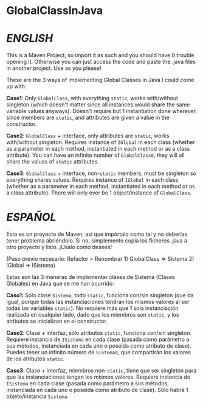 # GlobalClassInJava

# **_ENGLISH_**

This is a Maven Project, so import it as such and you should have 0 trouble opening it. Otherwise you can just access the code and paste the .java files in another project. Use as you please!

These are the 3 ways of implementing Global Classes in Java I could come up with:



**Case1**: Only `GlobalClass`, with everything `static`, works with/without singleton (which doesn't matter since 
all instances
 would share the same variable values anyways). Doesn't require but 1 instantiation done wherever, since members are 
 `static`, and attributes are given a value in the constructor.
 
 **Case2**: `GlobalClass` + interface, only attributes are `static`, works with/without singleton. Requires instance of 
 `IGlobal` in each 
 class (whether as a parameter in each method, instantiated in each method or as a class attribute). You can have an 
 infinite number of `GlobalClass`s, they will all share the values of `static` attributes.
 
 **Case3**: `GlobalClass` + interface, non-`static` members, must be singleton so everything shares values. Requires 
 instance of `IGlobal` in each class (whether as a parameter in each method, instantiated in each method or as a 
 class attribute). There will only ever be 1 object/instance of `GlobalClass`.


# **_ESPAÑOL_** 

Esto es un proyecto de Maven, así que impórtalo como tal y no deberías tener problema abriéndolo. Si no, simplemente copia los ficheros .java a otro proyecto y listo. ¡Úsalo como desees!

(Paso previo necesario: Refactor > Renombrar 1) GlobalClass => Sistema 2) IGlobal => ISistema)

Estas son las 3 maneras de implementar clases de Sistema (Clases Globales) en Java que se me han ocurrido:

**Caso1:** Sólo clase `Sistema`, todo `static`, funciona con/sin singleton (que da igual, porque todas las 
instanciaciones tendrán los mismos valores al ser todas las variables `static`). No requiere más que 1 sola 
instanciación realizada en cualquier lado, dado que los miembros son `static`, y los atributos se inicializan en el 
constructor.

**Caso2**: Clase + interfaz, sólo atributos `static`, funciona con/sin singleton. Requiere instancia de `ISistema` en 
cada clase 
(pasada como parámetro a sus métodos, instanciada en cada uno o poseída como atributo de clase). Puedes tener un 
infinito número de `Sistema`s, que compartirán los valores de los atributos `static`.

**Caso3**: Clase + interfaz, miembros non-`static`, tiene que ser singleton para que las instanciaciones tengan los
mismos valores. Requiere instancia de `ISistema` en cada clase (pasada como parámetro a sus métodos, instanciada en 
cada uno o poseída como atributo de clase). Sólo habrá 1 objeto/instancia `Sistema`.
